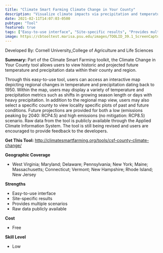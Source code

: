 ```yaml
---
title: "Climate Smart Farming Climate Change in Your County"
description: "Visualize climate impacts via precipitation and temperature changes since 1950 in the Northeast as well as future changes"
date: 2021-02-11T14:07:03-0500
pubtype: "Tool"
featured: true
tags: ["Easy-to-use interface", "Site-specific results", "Provides multiple scenarios", "Raw data publicly available"]
image: https://cbtooltest.marisa.psu.edu/images/TOOLID_39.1_ScreenCapture-1.png
---
```

Developed By: Cornell University_College of Agriculture and Life Sciences

**Summary:** Part of the Climate Smart Farming toolkit, the Climate Change in Your County tool allows users to view historic and projected future temperature and precipitation data within their county and region. 

Through this easy-to-use tool, users can access an interactive map depicting regional changes in temperature and precipitation dating back to 1950. Within the map, users may display a variety of temperature and precipitation metrics such as shifts in growing season length or days with heavy precipitation. In addition to the regional map view, users may also select a specific county to view locality specific plots of past and future conditions. Future projections are provided for both a low (emissions peaking by 2040: RCP4.5) and high emissions (no mitigation: RCP8.5) scenario. Raw data from the tool is publicly available through the Applied Climate Information System. The tool is still being revised and users are encouraged to provide feedback to the developers.

__**Get This Tool:**__ http://climatesmartfarming.org/tools/csf-county-climate-change/

__**Geographic Coverage**__
- West Virginia; Maryland; Delaware; Pennsylvania; New York; Maine; Massachusetts; Connecticut; Vermont; New Hampshire; Rhode Island; New Jersey

__**Strengths**__
-  Easy-to-use interface
-  Site-specific results
-  Provides multiple scenarios
-  Raw data publicly available

__**Cost**__
- Free

__**Skill Level**__
- Low
